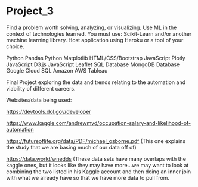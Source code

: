 # Project_3

Find a problem worth solving, analyzing, or visualizing. Use ML in the context of technologies learned. You must use: Scikit-Learn and/or another machine learning library. Host application using Heroku or a tool of your choice.

Python Pandas Python Matplotlib HTML/CSS/Bootstrap JavaScript Plotly JavaScript D3.js JavaScript Leaflet SQL Database MongoDB Database Google Cloud SQL Amazon AWS Tableau


Final Project exploring the data and trends relating to the automation and viability of different careers.


Websites/data being used:

https://devtools.dol.gov/developer

https://www.kaggle.com/andrewmvd/occupation-salary-and-likelihood-of-automation

https://futureoflife.org/data/PDF/michael_osborne.pdf  (This one explains the study that we are basing much of our data off of)

https://data.world/wnedds (These data sets have many overlaps with the kaggle ones, but it looks like they may have more...we may want to look at combining the two listed in his Kaggle account and then doing an inner join with what we already have so that we have more data to pull from.

